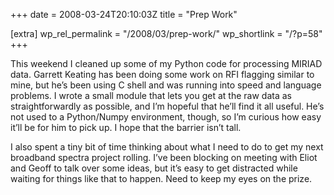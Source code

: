 +++
date = 2008-03-24T20:10:03Z
title = "Prep Work"

[extra]
wp_rel_permalink = "/2008/03/prep-work/"
wp_shortlink = "/?p=58"
+++

This weekend I cleaned up some of my Python code for processing MIRIAD data.
Garrett Keating has been doing some work on RFI flagging similar to mine, but
he’s been using C shell and was running into speed and language problems. I
wrote a small module that lets you get at the raw data as straightforwardly as
possible, and I’m hopeful that he’ll find it all useful. He’s not used to a
Python/Numpy environment, though, so I’m curious how easy it’ll be for him to
pick up. I hope that the barrier isn’t tall.

I also spent a tiny bit of time thinking about what I need to do to get my
next broadband spectra project rolling. I’ve been blocking on meeting with
Eliot and Geoff to talk over some ideas, but it’s easy to get distracted while
waiting for things like that to happen. Need to keep my eyes on the prize.
